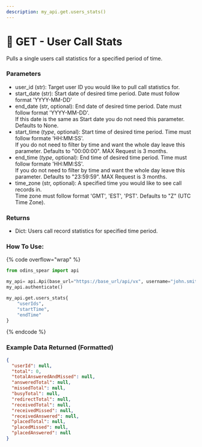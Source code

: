 ```yaml
---
description: my_api.get.users_stats()
---
```


# 🧾 GET - User Call Stats

Pulls a single users call statistics for a specified period of time. 

### Parameters&#x20;

* user\_id (str): Target user ID you would like to pull call statistics for.
* start_date (str): Start date of desired time period. Date must follow format 'YYYY-MM-DD'
* end_date (str, optional): End date of desired time period. Date must follow format 'YYYY-MM-DD'.\
If this date is the same as Start date you do not need this parameter. Defaults to None.
* start_time (_type_, optional): Start time of desired time period. Time must follow formate 'HH:MM:SS'. \
If you do not need to filter by time and want the whole day leave this parameter. Defaults to "00:00:00". MAX Request is 3 months.
* end_time (_type_, optional): End time of desired time period. Time must follow formate 'HH:MM:SS'. \
If you do not need to filter by time and want the whole day leave this parameter. Defaults to "23:59:59". MAX Request is 3 months.
* time_zone (str, optional): A specified time you would like to see call records in. \
Time zone must follow format 'GMT', 'EST', 'PST'. Defaults to "Z" (UTC Time Zone).




### Returns

* Dict: Users call record statistics for specified time period.

### How To Use:

{% code overflow="wrap" %}
```python
from odins_spear import api

my_api= api.Api(base_url="https://base_url/api/vx", username="john.smith", password="ODIN_INSTANCE_1")
my_api.authenticate()

my_api.get.users_stats{
    "userIds",
    "startTime",
    "endTime"
}

```
{% endcode %}

### Example Data Returned (Formatted)

```json
{
  "userId": null,
  "total": 0,
  "totalAnsweredAndMissed": null,
  "answeredTotal": null,
  "missedTotal": null,
  "busyTotal": null,
  "redirectTotal": null,
  "receivedTotal": null,
  "receivedMissed": null,
  "receivedAnswered": null,
  "placedTotal": null,
  "placedMissed": null,
  "placedAnswered": null
}

```